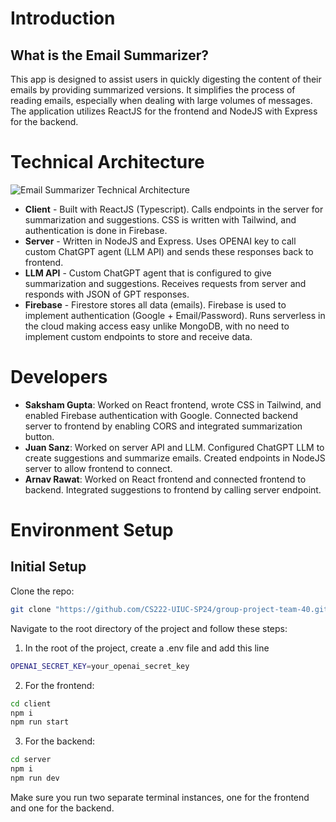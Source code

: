 # Introduction

## What is the Email Summarizer?

This app is designed to assist users in quickly digesting the content of their emails by providing summarized versions. It simplifies the process of reading emails, especially when dealing with large volumes of messages. The application utilizes ReactJS for the frontend and NodeJS with Express for the backend.

# Technical Architecture

![Email Summarizer Technical Architecture](https://firebasestorage.googleapis.com/v0/b/email-sysgte.appspot.com/o/Screenshot%202024-05-06%20at%204.34.04%E2%80%AFPM.png?alt=media&token=abf6dd2f-6af8-48cf-84c7-de6d56b2422b)

- **Client** - Built with ReactJS (Typescript). Calls endpoints in the server for summarization and suggestions. CSS is written with Tailwind, and authentication is done in Firebase.
- **Server** - Written in NodeJS and Express. Uses OPENAI key to call custom ChatGPT agent (LLM API) and sends these responses back to frontend.
- **LLM API** - Custom ChatGPT agent that is configured to give summarization and suggestions. Receives requests from server and responds with JSON of GPT responses.
- **Firebase** - Firestore stores all data (emails). Firebase is used to implement authentication (Google + Email/Password). Runs serverless in the cloud making access easy unlike MongoDB, with no need to implement custom endpoints to store and receive data. 

# Developers

- **Saksham Gupta**: Worked on React frontend, wrote CSS in Tailwind, and enabled Firebase authentication with Google. Connected backend server to frontend by enabling CORS and integrated summarization button.
- **Juan Sanz**: Worked on server API and LLM. Configured ChatGPT LLM to create suggestions and summarize emails. Created endpoints in NodeJS server to allow frontend to connect.
- **Arnav Rawat**: Worked on React frontend and connected frontend to backend. Integrated suggestions to frontend by calling server endpoint.

# Environment Setup

## Initial Setup

Clone the repo:

```bash
git clone "https://github.com/CS222-UIUC-SP24/group-project-team-40.git"
```

Navigate to the root directory of the project and follow these steps:

1. In the root of the project, create a .env file and add this line
```bash
OPENAI_SECRET_KEY=your_openai_secret_key
```

2. For the frontend:
```bash
cd client
npm i
npm run start
```

3. For the backend:
```bash
cd server
npm i
npm run dev
```

Make sure you run two separate terminal instances, one for the frontend and one for the backend.
